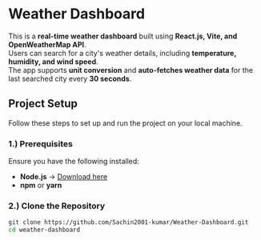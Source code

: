 # Weather Dashboard

This is a **real-time weather dashboard** built using **React.js, Vite, and OpenWeatherMap API**.  
Users can search for a city's weather details, including **temperature, humidity, and wind speed**.  
The app supports **unit conversion** and **auto-fetches weather data** for the last searched city every **30 seconds**.

## Project Setup  
Follow these steps to set up and run the project on your local machine.  

### 1.) Prerequisites  
Ensure you have the following installed:  
- **Node.js**  → [Download here](https://nodejs.org/)  
- **npm** or **yarn**  

### 2.) Clone the Repository  
```sh
git clone https://github.com/Sachin2001-kumar/Weather-Dashboard.git
cd weather-dashboard

